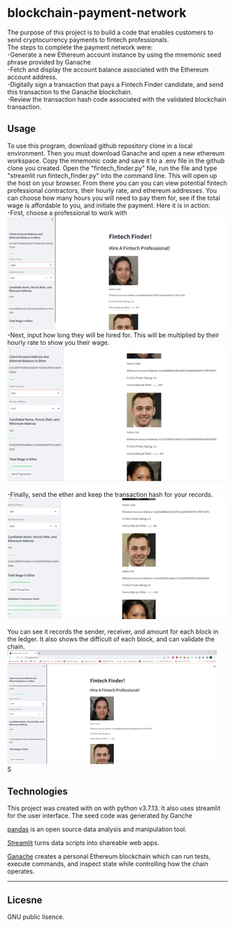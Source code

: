 # blockchain-payment-network

The purpose of this project is to build a code that enables customers to send cryptocurrency payments to fintech professionals. <br>
The steps to complete the payment network were: <br>
-Generate a new Ethereum account instance by using the mnemonic seed phrase provided by Ganache <br>
-Fetch and display the account balance associated with the Ethereum account address. <br>
-Digitally sign a transaction that pays a Fintech Finder candidate, and send this transaction to the Ganache blockchain. <br>
-Review the transaction hash code associated with the validated blockchain transaction. <br>

## Usage

To use this program, download github repository clone in a local environment.  Then you must download Ganache and open a new ethereum workspace.  Copy the mnemonic code and save it to a .env file in the github clone you created. Open the "fintech_finder.py" file, run the file and type "streamlit run fintech_finder.py" into the command line.  This will open up the host on your browser.  From there you can you can view potential fintech professional contractors, their hourly rate, and ethereum addresses.  You can choose how many hours you will need to pay them for, see if the total wage is affordable to you, and initiate the payment.  Here it is in action: <br>
-First, choose a professional to work with ![](/images/1.png)  <br>
-Next, input how long they will be hired for.  This will be multiplied by their hourly rate to show you their wage. ![](/Images/2.png)  <br>  
-Finally, send the ether and keep the transaction hash for your records. ![](/Images/3.png) <br>  
You can see it records the sender, receiver, and amount for each block in the ledger.  It also shows the difficult of each block, and can validate the chain. <br>
![](/images/giphy.gif) <br>S

## Technologies
This project was created with on with python v3.7.13.  It also uses streamlit for the user interface.  The seed code was generated by Ganche

[pandas](https://pandas.pydata.org/) is an open source data analysis and manipulation tool.

[Streamlit](https://streamlit.io/) turns data scripts into shareable web apps.

[Ganache](https://trufflesuite.com/ganache/) creates a personal Ethereum blockchain which can run tests, execute commands, and inspect state while controlling how the chain operates.


---


## Licesne
GNU public lisence.